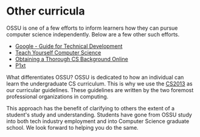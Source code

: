 # Other curricula

OSSU is one of a few efforts to inform learners how they can pursue computer science independently. Below are a few other such efforts.

- [Google - Guide for Technical Development](https://www.google.com/about/careers/students/guide-to-technical-development.html)
- [Teach Yourself Computer Science](https://teachyourselfcs.com/)
- [Obtaining a Thorough CS Background Online](http://spin.atomicobject.com/2015/05/15/obtaining-thorough-cs-background-online/)
- [P1xt](https://github.com/P1xt/p1xt-guides)

What differentiates OSSU? OSSU is dedicated to how an individual can learn the undergraduate CS curriculum. This is why we use the [CS2013](../CURRICULAR_GUIDELINES.md) as our curricular guidelines. These guidelines are written by the two foremost professional organizations in computing.

This approach has the benefit of clarifying to others the extent of a student's study and understanding. Students have gone from OSSU study into both tech industry employment and into Computer Science graduate school. We look forward to helping you do the same.
